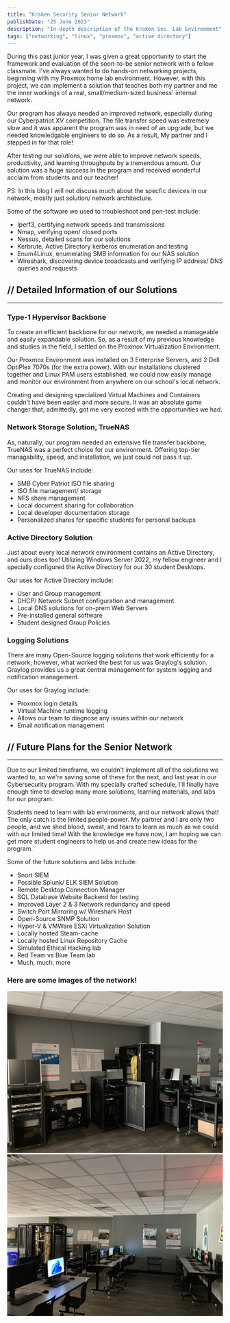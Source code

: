 ```yaml
---
title: "Kraken Security Senior Network"
publishDate: "25 June 2023"
description: "In-depth description of the Kraken Sec. Lab Environment"
tags: ["networking", "linux", "proxmox", "active directory"]
---
```


During this past junior year, I was given a great opportunity to start the framework and evaluation of the soon-to-be senior network with a fellow classmate. I've always wanted to do hands-on networking projects, beginning with my Proxmox home lab environment. However, with this project, we can implement a solution that teaches both my partner and me the inner workings of a real, small/medium-sized business' internal network.

Our program has always needed an improved network, especially during our Cyberpatriot XV competition. The file transfer speed was extremely slow and it was apparent the program was in need of an upgrade, but we needed knowledgable engineers to do so. As a result, My partner and I stepped in for that role!

After testing our solutions, we were able to improve network speeds, productivity, and learning throughputs by a tremendous amount. Our solution was a huge success in the program and received wonderful acclaim from students and our teacher!

PS: In this blog I will not discuss much about the specfic devices in our network, mostly just solution/ network architecture.

Some of the software we used to troubleshoot and pen-test include:

- Iperf3, certifying network speeds and transmissions
- Nmap, verifying open/ closed ports
- Nessus, detailed scans for our solutions
- Kerbrute, Active Directory kerberos enumeration and testing
- Enum4Linux, enumerating SMB information for our NAS solution
- Wireshark, discovering device broadcasts and verifying IP address/ DNS queries and requests

## // Detailed Information of our Solutions

---

### Type-1 Hypervisor Backbone

To create an efficient backbone for our network, we needed a manageable and easily expandable solution. So, as a result of my previous knowledge and studies in the field, I settled on the Proxmox Virtualization Environment.

Our Proxmox Environment was installed on 3 Enterprise Servers, and 2 Dell OptiPlex 7070s (for the extra power). With our installations clustered together and Linux PAM users established, we could now easily manage and monitor our environment from anywhere on our school's local network.

Creating and designing specialized Virtual Machines and Containers couldn't have been easier and more secure. It was an absolute game changer that, admittedly, got me very excited with the opportunities we had.

### Network Storage Solution, TrueNAS

As, naturally, our program needed an extensive file transfer backbone, TrueNAS was a perfect choice for our environment. Offering top-tier managability, speed, and installation, we just could not pass it up.

Our uses for TrueNAS include:

- SMB Cyber Patriot ISO file sharing
- ISO file management/ storage
- NFS share management
- Local document sharing for collaboration
- Local developer documentation storage
- Personalized shares for specific students for personal backups

### Active Directory Solution

Just about every local network environment contains an Active Directory, and ours does too! Utilizing Windows Server 2022, my fellow engineer and I specially configured the Active Directory for our 30 student Desktops.

Our uses for Active Directory include:

- User and Group management
- DHCP/ Network Subnet configuration and management
- Local DNS solutions for on-prem Web Servers
- Pre-installed general software
- Student designed Group Policies

### Logging Solutions

There are many Open-Source logging solutions that work efficiently for a network, however, what worked the best for us was Graylog's solution. Graylog provides us a great central management for system logging and notification management.

Our uses for Graylog include:

- Proxmox login details
- Virtual Machine runtime logging
- Allows our team to diagnose any issues within our network
- Email notification management

## // Future Plans for the Senior Network

---

Due to our limited timeframe, we couldn't implement all of the solutions we wanted to, so we're saving some of these for the next, and last year in our Cybersecurity program. With my specially crafted schedule, I'll finally have enough time to develop many more solutions, learning materials, and labs for our program.

Students need to learn with lab environments, and our network allows that! The only catch is the limited people-power. My partner and I are only two people, and we shed blood, sweat, and tears to learn as much as we could with our limited time! With the knowledge we have now, I am hoping we can get more student engineers to help us and create new ideas for the program.

Some of the future solutions and labs include:

- Snort SIEM
- Possible Splunk/ ELK SIEM Solution
- Remote Desktop Connection Manager
- SQL Database Website Backend for testing
- Improved Layer 2 & 3 Network redundancy and speed
- Switch Port Mirroring w/ Wireshark Host
- Open-Source SNMP Solution
- Hyper-V & VMWare ESXi Virtualization Solution
- Locally hosted Steam-cache
- Locally hosted Linux Repository Cache
- Simulated Ethical Hacking lab
- Red Team vs Blue Team lab
- Much, much, more

### Here are some images of the network!

![seniorlab](https://raw.githubusercontent.com/linpep/blog-portfolio-images/ab54485e05d23502422db4541abfae43e736f532/seniornetwork1.jpg)
![seniorlab](https://raw.githubusercontent.com/linpep/blog-portfolio-images/ab54485e05d23502422db4541abfae43e736f532/seniornetwork2.jpg)
